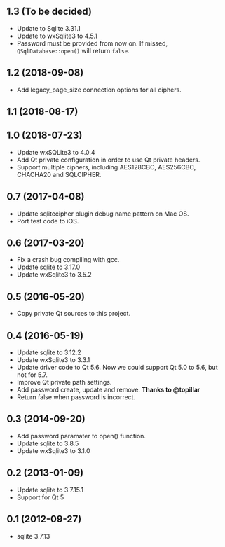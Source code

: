 ## 1.3 (To be decided)
* Update to Sqlite 3.31.1
* Update to wxSqlite3 to 4.5.1
* Password must be provided from now on. If missed, `QSqlDatabase::open()` will return `false`.

## 1.2 (2018-09-08)
* Add legacy_page_size connection options for all ciphers.

## 1.1 (2018-08-17)

## 1.0 (2018-07-23)
* Update wxSQLite3 to 4.0.4
* Add Qt private configuration in order to use Qt private headers.
* Support multiple ciphers, including AES128CBC, AES256CBC, CHACHA20 and SQLCIPHER.

## 0.7 (2017-04-08)
* Update sqlitecipher plugin debug name pattern on Mac OS.
* Port test code to iOS.

## 0.6 (2017-03-20)
* Fix a crash bug compiling with gcc.
* Update sqlite to 3.17.0
* Update wxSqlite3 to 3.5.2

## 0.5 (2016-05-20)
* Copy private Qt sources to this project.

## 0.4 (2016-05-19)
* Update sqlite to 3.12.2
* Update wxSqlite3 to 3.3.1
* Update driver code to Qt 5.6. Now we could support Qt 5.0 to 5.6, but not for 5.7.
* Improve Qt private path settings.
* Add password create, update and remove. **Thanks to @topillar**
* Return false when password is incorrect.

## 0.3 (2014-09-20)
* Add password paramater to open() function.
* Update sqlite to 3.8.5
* Update wxSqlite3 to 3.1.0

## 0.2 (2013-01-09)
* Update sqlite to 3.7.15.1
* Support for Qt 5

## 0.1 (2012-09-27)
* sqlite 3.7.13